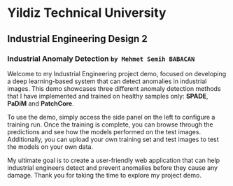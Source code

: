# Yildiz Technical University
## Industrial Engineering Design 2
### Industrial Anomaly Detection `by Mehmet Semih BABACAN`

Welcome to my Industrial Engineering project demo, focused on developing a deep learning-based system that can detect anomalies in industrial images. This demo showcases three different anomaly detection methods that I have implemented and trained on healthy samples only: **SPADE**, **PaDiM** and **PatchCore**.

To use the demo, simply access the side panel on the left to configure a training run. Once the training is complete, you can browse through the predictions and see how the models performed on the test images. Additionally, you can upload your own training set and test images to test the models on your own data.

My ultimate goal is to create a user-friendly web application that can help industrial engineers detect and prevent anomalies before they cause any damage. Thank you for taking the time to explore my project demo.
